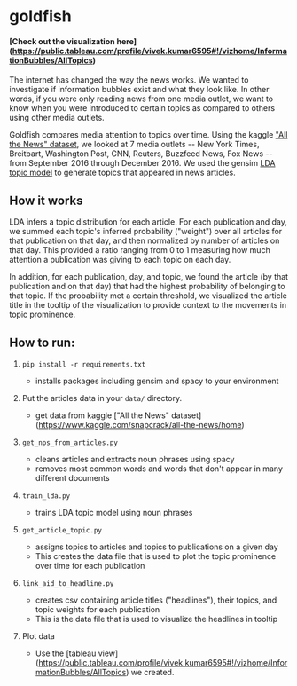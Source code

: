 # goldfish

#### [Check out the visualization here] (https://public.tableau.com/profile/vivek.kumar6595#!/vizhome/InformationBubbles/AllTopics)

The internet has changed the way the news works. We wanted to investigate if information bubbles exist and what they look like. In other words, if you were only reading news from one media outlet, we want to know when you were introduced to certain topics as compared to others using other media outlets.

Goldfish compares media attention to topics over time. Using the kaggle ["All the News" dataset](https://www.kaggle.com/snapcrack/all-the-news/home), we looked at 7 media outlets -- New York Times, Breitbart, Washington Post, CNN, Reuters, Buzzfeed News, Fox News -- from September 2016 through December 2016. We used the gensim [LDA topic model](https://radimrehurek.com/gensim/models/ldamodel.html) to generate topics that appeared in news articles. 



##  How it works

LDA infers a topic distribution for each article. For each publication and day, we summed each topic's inferred probability ("weight") over all articles for that publication on that day, and then normalized by number of articles on that day. This provided a ratio ranging from 0 to 1 measuring how much attention a publication was giving to each topic on each day.

In addition, for each publication, day, and topic, we found the article (by that publication and on that day) that had the highest probability of belonging to that topic. If the probability met a certain threshold, we visualized the article title in the tooltip of the visualization to provide context to the movements in topic prominence.




## How to run:

1. `pip install -r requirements.txt`
		
	* installs packages including gensim and spacy to your environment

2. Put the articles data in your `data/` directory.
	* get data from kaggle ["All the News" dataset] (https://www.kaggle.com/snapcrack/all-the-news/home)


2. `get_nps_from_articles.py`

	* cleans articles and extracts noun phrases using spacy
	* removes most common words and words that don't appear in many different documents

3. `train_lda.py`

	* trains LDA topic model using noun phrases 

4. `get_article_topic.py`

	*  assigns topics to articles and topics to publications on a given day
	*  This creates the data file that is used to plot the topic prominence over time for each publication
	
5. `link_aid_to_headline.py`
	* creates csv containing article titles ("headlines"), their topics, and topic weights for each publication
	* This is the data file that is used to visualize the headlines in tooltip

6. Plot data
	* Use the [tableau view] (https://public.tableau.com/profile/vivek.kumar6595#!/vizhome/InformationBubbles/AllTopics) we created. 
